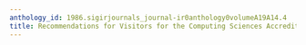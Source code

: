 ```yaml
---
anthology_id: 1986.sigirjournals_journal-ir0anthology0volumeA19A14.4
title: Recommendations for Visitors for the Computing Sciences Accreditation Commitee
---
```

